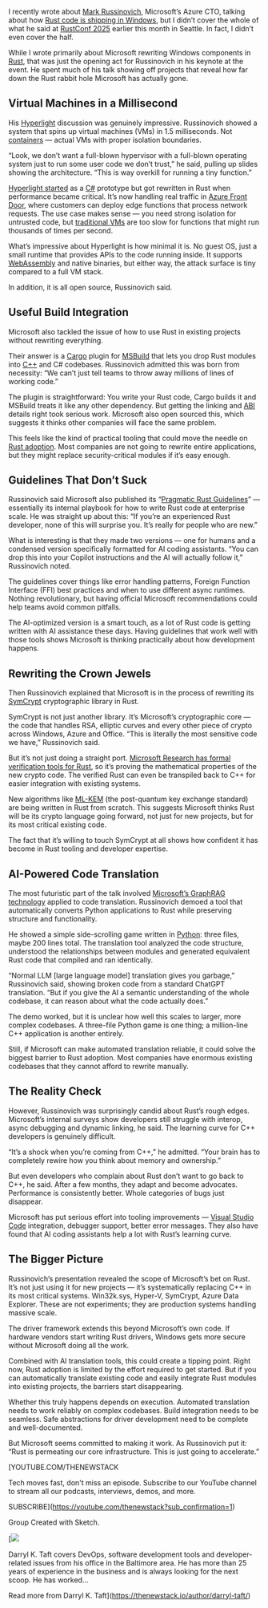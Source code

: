 I recently wrote about [Mark Russinovich](https://www.linkedin.com/in/markrussinovich), Microsoft’s Azure CTO, talking about how [Rust code is shipping in Windows](https://thenewstack.io/microsofts-rust-bet-from-blue-screens-to-safer-code/), but I didn’t cover the whole of what he said at [RustConf 2025](https://rustconf.com/) earlier this month in Seattle. In fact, I didn’t even cover the half.

While I wrote primarily about Microsoft rewriting Windows components in [Rust](https://thenewstack.io/rust-programming-language-guide/), that was just the opening act for Russinovich in his keynote at the event. He spent much of his talk showing off projects that reveal how far down the Rust rabbit hole Microsoft has actually gone.

## Virtual Machines in a Millisecond

His [Hyperlight](https://opensource.microsoft.com/blog/2024/11/07/introducing-hyperlight-virtual-machine-based-security-for-functions-at-scale/) discussion was genuinely impressive. Russinovich showed a system that spins up virtual machines (VMs) in 1.5 milliseconds. Not [containers](https://thenewstack.io/introduction-to-containers/) — actual VMs with proper isolation boundaries.

“Look, we don’t want a full-blown hypervisor with a full-blown operating system just to run some user code we don’t trust,” he said, pulling up slides showing the architecture. “This is way overkill for running a tiny function.”

[Hyperlight started](https://thenewstack.io/microsofts-hyperlight-webassembly-for-vms-is-open-source/) as a [C#](https://thenewstack.io/microsoft-we-are-not-abandoning-c-for-rust/) prototype but got rewritten in Rust when performance became critical. It’s now handling real traffic in [Azure Front Door](https://azure.microsoft.com/en-us/products/frontdoor), where customers can deploy edge functions that process network requests. The use case makes sense — you need strong isolation for untrusted code, but [traditional VMs](https://thenewstack.io/why-chainguard-is-doubling-down-on-virtual-machines-in-a-container-world/) are too slow for functions that might run thousands of times per second.

What’s impressive about Hyperlight is how minimal it is. No guest OS, just a small runtime that provides APIs to the code running inside. It supports [WebAssembly](https://thenewstack.io/webassembly/) and native binaries, but either way, the attack surface is tiny compared to a full VM stack.

In addition, it is all open source, Russinovich said.

## Useful Build Integration

Microsoft also tackled the issue of how to use Rust in existing projects without rewriting everything.

Their answer is a [Cargo](https://doc.rust-lang.org/cargo/) plugin for [MSBuild](https://www.incredibuild.com/integrations/msbuild) that lets you drop Rust modules into [C++](https://thenewstack.io/introduction-to-c-programming-language/) and C# codebases. Russinovich admitted this was born from necessity: “We can’t just tell teams to throw away millions of lines of working code.”

The plugin is straightforward: You write your Rust code, Cargo builds it and MSBuild treats it like any other dependency. But getting the linking and [ABI](https://en.wikipedia.org/wiki/Application_binary_interface) details right took serious work. Microsoft also open sourced this, which suggests it thinks other companies will face the same problem.

This feels like the kind of practical tooling that could move the needle on [Rust adoption](https://thenewstack.io/survey-memory-safe-rust-gains-45-of-enterprise-development/). Most companies are not going to rewrite entire applications, but they might replace security-critical modules if it’s easy enough.

## Guidelines That Don’t Suck

Russinovich said Microsoft also published its “[Pragmatic Rust Guidelines](https://microsoft.github.io/rust-guidelines/)” — essentially its internal playbook for how to write Rust code at enterprise scale. He was straight up about this: “If you’re an experienced Rust developer, none of this will surprise you. It’s really for people who are new.”

What is interesting is that they made two versions — one for humans and a condensed version specifically formatted for AI coding assistants. “You can drop this into your Copilot instructions and the AI will actually follow it,” Russinovich noted.

The guidelines cover things like error handling patterns, Foreign Function Interface (FFI) best practices and when to use different async runtimes. Nothing revolutionary, but having official Microsoft recommendations could help teams avoid common pitfalls.

The AI-optimized version is a smart touch, as a lot of Rust code is getting written with AI assistance these days. Having guidelines that work well with those tools shows Microsoft is thinking practically about how development happens.

## Rewriting the Crown Jewels

Then Russinovich explained that Microsoft is in the process of rewriting its [SymCrypt](https://github.com/microsoft/SymCrypt) cryptographic library in Rust.

SymCrypt is not just another library. It’s Microsoft’s cryptographic core — the code that handles RSA, elliptic curves and every other piece of crypto across Windows, Azure and Office. “This is literally the most sensitive code we have,” Russinovich said.

But it’s not just doing a straight port. [Microsoft Research has formal verification tools for Rust](https://www.microsoft.com/en-us/research/blog/rewriting-symcrypt-in-rust-to-modernize-microsofts-cryptographic-library/), so it’s proving the mathematical properties of the new crypto code. The verified Rust can even be transpiled back to C++ for easier integration with existing systems.

New algorithms like [ML-KEM](https://csrc.nist.gov/pubs/fips/203/final) (the post-quantum key exchange standard) are being written in Rust from scratch. This suggests Microsoft thinks Rust will be its crypto language going forward, not just for new projects, but for its most critical existing code.

The fact that it’s willing to touch SymCrypt at all shows how confident it has become in Rust tooling and developer expertise.

## AI-Powered Code Translation

The most futuristic part of the talk involved [Microsoft’s GraphRAG technology](https://microsoft.github.io/graphrag/) applied to code translation. Russinovich demoed a tool that automatically converts Python applications to Rust while preserving structure and functionality.

He showed a simple side-scrolling game written in [Python](https://thenewstack.io/what-is-python/): three files, maybe 200 lines total. The translation tool analyzed the code structure, understood the relationships between modules and generated equivalent Rust code that compiled and ran identically.

“Normal LLM [large language model] translation gives you garbage,” Russinovich said, showing broken code from a standard ChatGPT translation. “But if you give the AI a semantic understanding of the whole codebase, it can reason about what the code actually does.”

The demo worked, but it is unclear how well this scales to larger, more complex codebases. A three-file Python game is one thing; a million-line C++ application is another entirely.

Still, if Microsoft can make automated translation reliable, it could solve the biggest barrier to Rust adoption. Most companies have enormous existing codebases that they cannot afford to rewrite manually.

## The Reality Check

However, Russinovich was surprisingly candid about Rust’s rough edges. Microsoft’s internal surveys show developers still struggle with interop, async debugging and dynamic linking, he said. The learning curve for C++ developers is genuinely difficult.

“It’s a shock when you’re coming from C++,” he admitted. “Your brain has to completely rewire how you think about memory and ownership.”

But even developers who complain about Rust don’t want to go back to C++, he said. After a few months, they adapt and become advocates. Performance is consistently better. Whole categories of bugs just disappear.

Microsoft has put serious effort into tooling improvements — [Visual Studio Code](https://thenewstack.io/how-to-use-vs-code-for-python-and-why-you-should/) integration, debugger support, better error messages. They also have found that AI coding assistants help a lot with Rust’s learning curve.

## The Bigger Picture

Russinovich’s presentation revealed the scope of Microsoft’s bet on Rust. It’s not just using it for new projects — it’s systematically replacing C++ in its most critical systems. Win32k.sys, Hyper-V, SymCrypt, Azure Data Explorer. These are not experiments; they are production systems handling massive scale.

The driver framework extends this beyond Microsoft’s own code. If hardware vendors start writing Rust drivers, Windows gets more secure without Microsoft doing all the work.

Combined with AI translation tools, this could create a tipping point. Right now, Rust adoption is limited by the effort required to get started. But if you can automatically translate existing code and easily integrate Rust modules into existing projects, the barriers start disappearing.

Whether this truly happens depends on execution. Automated translation needs to work reliably on complex codebases. Build integration needs to be seamless. Safe abstractions for driver development need to be complete and well-documented.

But Microsoft seems committed to making it work. As Russinovich put it: “Rust is permeating our core infrastructure. This is just going to accelerate.”

[YOUTUBE.COM/THENEWSTACK

Tech moves fast, don't miss an episode. Subscribe to our YouTube
channel to stream all our podcasts, interviews, demos, and more.

SUBSCRIBE](https://youtube.com/thenewstack?sub_confirmation=1)

Group
Created with Sketch.

[![](https://thenewstack.io/wp-content/uploads/2021/06/a95bb5bc-image-576x600.png)

Darryl K. Taft covers DevOps, software development tools and developer-related issues from his office in the Baltimore area. He has more than 25 years of experience in the business and is always looking for the next scoop. He has worked...

Read more from Darryl K. Taft](https://thenewstack.io/author/darryl-taft/)